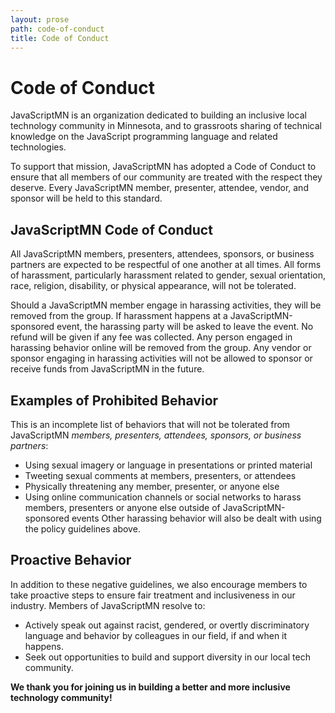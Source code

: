 ```yaml
---
layout: prose
path: code-of-conduct
title: Code of Conduct
---
```


# Code of Conduct

JavaScriptMN is an organization dedicated to building an inclusive local technology community in Minnesota, and to grassroots sharing of technical knowledge on the JavaScript programming language and related technologies.

To support that mission, JavaScriptMN has adopted a Code of Conduct to ensure that all members of our community are treated with the respect they deserve. Every JavaScriptMN member, presenter, attendee, vendor, and sponsor will be held to this standard.

## JavaScriptMN Code of Conduct

All JavaScriptMN members, presenters, attendees, sponsors, or business partners are expected to be respectful of one another at all times. All forms of harassment, particularly harassment related to gender, sexual orientation, race, religion, disability, or physical appearance, will not be tolerated.

Should a JavaScriptMN member engage in harassing activities, they will be removed from the group. If harassment happens at a JavaScriptMN-sponsored event, the harassing party will be asked to leave the event. No refund will be given if any fee was collected. Any person engaged in harassing behavior online will be removed from the group. Any vendor or sponsor engaging in harassing activities will not be allowed to sponsor or receive funds from JavaScriptMN in the future.

## Examples of Prohibited Behavior

This is an incomplete list of behaviors that will not be tolerated from JavaScriptMN _members, presenters, attendees, sponsors, or business partners_:

- Using sexual imagery or language in presentations or printed material
- Tweeting sexual comments at members, presenters, or attendees
- Physically threatening any member, presenter, or anyone else
- Using online communication channels or social networks to harass members, presenters or anyone else outside of JavaScriptMN-sponsored events
  Other harassing behavior will also be dealt with using the policy guidelines above.

## Proactive Behavior

In addition to these negative guidelines, we also encourage members to take proactive steps to ensure fair treatment and inclusiveness in our industry. Members of JavaScriptMN resolve to:

- Actively speak out against racist, gendered, or overtly discriminatory language and behavior by colleagues in our field, if and when it happens.
- Seek out opportunities to build and support diversity in our local tech community.

**We thank you for joining us in building a better and more inclusive technology community!**
